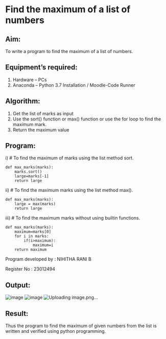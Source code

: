 # Find the maximum of a list of numbers
## Aim:
To write a program to find the maximum of a list of numbers.
## Equipment’s required:
1.	Hardware – PCs
2.	Anaconda – Python 3.7 Installation / Moodle-Code Runner
## Algorithm:
1.	Get the list of marks as input
2.	Use the sort() function or max() function or use the for loop to find the maximum mark.
3.	Return the maximum value
## Program:

i)	# To find the maximum of marks using the list method sort.
```
def max_marks(marks):
    marks.sort()
    large=marks[-1]
    return large
```

ii)	# To find the maximum marks using the list method max().
```
def max_marks(marks):
    large = max(marks)
    return large
```

iii) # To find the maximum marks without using builtin functions.
```
def max_marks(marks):
    maximum=marks[0]
    for i in marks:
        if(i>maximum):
            maximum=i
    return maximum 
```
Program developed by : NIHITHA RANI B

Register No : 23012494


## Output:
![image](https://github.com/user-attachments/assets/741cd0ae-05a3-4252-be2d-0f9f62edc5ab)
![image](https://github.com/user-attachments/assets/42eda6db-3130-4c6d-aab6-401d8baae2b3)
![Uploading image.png…]()


## Result:
Thus the program to find the maximum of given numbers from the list is written and verified using python programming.
